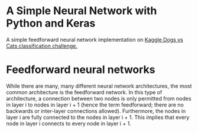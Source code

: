 # A Simple Neural Network with Python and Keras

A simple feedforward neural network implementation on <a href="https://www.kaggle.com/c/dogs-vs-cats/data"> Kaggle Dogs vs Cats classification challenge.</a>

# Feedforward neural networks
While there are many, many different neural network architectures, the most common architecture is the feedforward network. In this type of architecture, a connection between two nodes is only permitted from nodes in layer i to nodes in layer i + 1 (hence the term feedforward; there are no backwards or inter-layer connections allowed).
Furthermore, the nodes in layer i are fully connected to the nodes in layer i + 1. This implies that every node in layer i connects to every node in layer i + 1.

